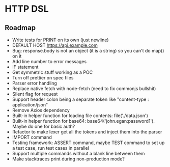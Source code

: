 # HTTP DSL

## Roadmap
- Write tests for PRINT on its own (just newline)
- DEFAULT HOST https://api.example.com
- Bug: response.body is not an object (it is a string) so you can't do map() on it
- Add line number to error messages
- IF statement
- Get symmetric stuff working as a POC
- Turn off prettier on spec files
- Parser error handling
- Replace native fetch with node-fetch (need to fix commonjs bullshit)
- Silent flag for request
- Support header colon being a separate token like "content-type : application/json"
- Remove Axios dependency
- Built-in helper function for loading file contents: file('./data.json')
- Built-in helper function for base64: base64('john.egan:password1'). Maybe do one for basic auth?
- Refactor to make lexer get all the tokens and inject them into the parser
- IMPORT command
- Testing framework: ASSERT command, maybe TEST command to set up a test case, run test cases in parallel
- Support multiple commands without a blank line between them
- Make stacktraces print during non-production mode?